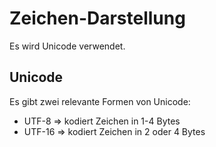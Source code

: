 # Zeichen-Darstellung

Es wird Unicode verwendet.

## Unicode

Es gibt zwei relevante Formen von Unicode:

- UTF-8 => kodiert Zeichen in 1-4 Bytes
- UTF-16 => kodiert Zeichen in 2 oder 4 Bytes